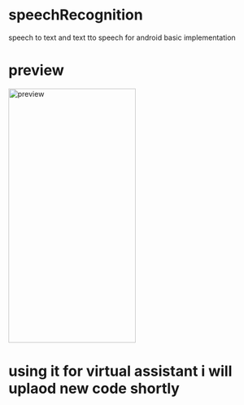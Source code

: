 
# speechRecognition
speech to text and text tto speech for android basic implementation

# preview
<img src="https://user-images.githubusercontent.com/8291026/127773598-905af33f-34d3-4054-89ba-ca8bcc3d5e53.jpg" alt="preview" width="250px" height="500px">


# using it for virtual assistant i will uplaod new code shortly
